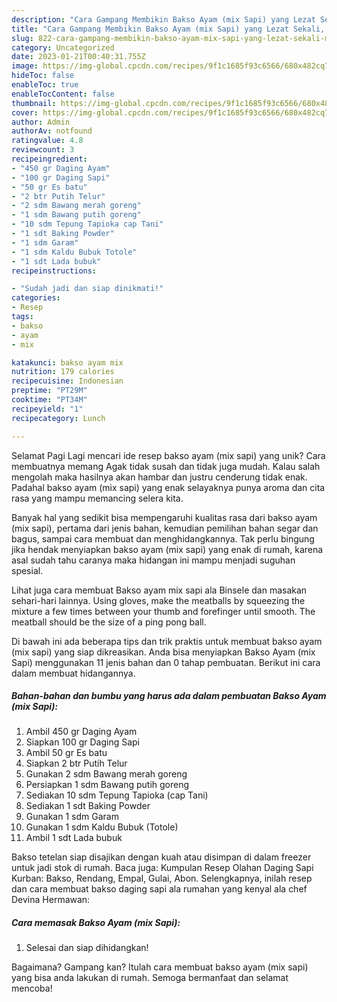```yaml
---
description: "Cara Gampang Membikin Bakso Ayam (mix Sapi) yang Lezat Sekali, Mantap"
title: "Cara Gampang Membikin Bakso Ayam (mix Sapi) yang Lezat Sekali, Mantap"
slug: 822-cara-gampang-membikin-bakso-ayam-mix-sapi-yang-lezat-sekali-mantap
category: Uncategorized
date: 2023-01-21T00:40:31.755Z
image: https://img-global.cpcdn.com/recipes/9f1c1685f93c6566/680x482cq70/bakso-ayam-mix-sapi-foto-resep-utama.jpg
hideToc: false
enableToc: true
enableTocContent: false
thumbnail: https://img-global.cpcdn.com/recipes/9f1c1685f93c6566/680x482cq70/bakso-ayam-mix-sapi-foto-resep-utama.jpg
cover: https://img-global.cpcdn.com/recipes/9f1c1685f93c6566/680x482cq70/bakso-ayam-mix-sapi-foto-resep-utama.jpg
author: Admin
authorAv: notfound
ratingvalue: 4.8
reviewcount: 3
recipeingredient:
- "450 gr Daging Ayam"
- "100 gr Daging Sapi"
- "50 gr Es batu"
- "2 btr Putih Telur"
- "2 sdm Bawang merah goreng"
- "1 sdm Bawang putih goreng"
- "10 sdm Tepung Tapioka cap Tani"
- "1 sdt Baking Powder"
- "1 sdm Garam"
- "1 sdm Kaldu Bubuk Totole"
- "1 sdt Lada bubuk"
recipeinstructions:

- "Sudah jadi dan siap dinikmati!"
categories:
- Resep
tags:
- bakso
- ayam
- mix

katakunci: bakso ayam mix 
nutrition: 179 calories
recipecuisine: Indonesian
preptime: "PT29M"
cooktime: "PT34M"
recipeyield: "1"
recipecategory: Lunch

---
```



Selamat Pagi Lagi mencari ide resep bakso ayam (mix sapi) yang unik? Cara membuatnya memang Agak tidak susah dan tidak juga mudah. Kalau salah mengolah maka hasilnya akan hambar dan justru cenderung tidak enak. Padahal bakso ayam (mix sapi) yang enak selayaknya punya aroma dan cita rasa yang mampu memancing selera kita.


Banyak hal yang sedikit bisa mempengaruhi kualitas rasa dari bakso ayam (mix sapi), pertama dari jenis bahan, kemudian pemilihan bahan segar dan bagus, sampai cara membuat dan menghidangkannya. Tak perlu bingung jika hendak menyiapkan bakso ayam (mix sapi) yang enak di rumah, karena asal sudah tahu caranya maka hidangan ini mampu menjadi suguhan spesial.

Lihat juga cara membuat Bakso ayam mix sapi ala Binsele dan masakan sehari-hari lainnya. Using gloves, make the meatballs by squeezing the mixture a few times between your thumb and forefinger until smooth. The meatball should be the size of a ping pong ball.


Di bawah ini ada beberapa tips dan trik praktis untuk membuat bakso ayam (mix sapi) yang siap dikreasikan. Anda bisa menyiapkan Bakso Ayam (mix Sapi) menggunakan 11 jenis bahan dan 0 tahap pembuatan. Berikut ini cara dalam membuat hidangannya.

<!--inarticleads1-->

##### Bahan-bahan dan bumbu yang harus ada dalam pembuatan Bakso Ayam (mix Sapi):

1. Ambil 450 gr Daging Ayam
1. Siapkan 100 gr Daging Sapi
1. Ambil 50 gr Es batu
1. Siapkan 2 btr Putih Telur
1. Gunakan 2 sdm Bawang merah goreng
1. Persiapkan 1 sdm Bawang putih goreng
1. Sediakan 10 sdm Tepung Tapioka (cap Tani)
1. Sediakan 1 sdt Baking Powder
1. Gunakan 1 sdm Garam
1. Gunakan 1 sdm Kaldu Bubuk (Totole)
1. Ambil 1 sdt Lada bubuk


Bakso tetelan siap disajikan dengan kuah atau disimpan di dalam freezer untuk jadi stok di rumah. Baca juga: Kumpulan Resep Olahan Daging Sapi Kurban: Bakso, Rendang, Empal, Gulai, Abon. Selengkapnya, inilah resep dan cara membuat bakso daging sapi ala rumahan yang kenyal ala chef Devina Hermawan: 

<!--inarticleads2-->

##### Cara memasak Bakso Ayam (mix Sapi):


1. Selesai dan siap dihidangkan!



Bagaimana? Gampang kan? Itulah cara membuat bakso ayam (mix sapi) yang bisa anda lakukan di rumah. Semoga bermanfaat dan selamat mencoba!
